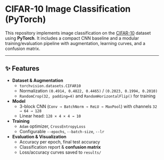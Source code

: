 # CIFAR-10 Image Classification (PyTorch)

This repository implements image classification on the
[CIFAR-10](https://www.cs.toronto.edu/~kriz/cifar.html) dataset using **PyTorch**.
It includes a compact CNN baseline and a modular training/evaluation pipeline with
augmentation, learning curves, and a confusion matrix.

---

## ✨ Features

- **Dataset & Augmentation**
  - `torchvision.datasets.CIFAR10`
  - Normalization `(0.4914, 0.4822, 0.4465)` / `(0.2023, 0.1994, 0.2010)`
  - `RandomCrop(32, padding=4)` and `RandomHorizontalFlip()` for training
- **Model**
  - 3-block CNN (`Conv → BatchNorm → ReLU → MaxPool`) with channels `32 → 64 → 128`
  - Linear head: `128 × 4 × 4 → 10`
- **Training**
  - `Adam` optimizer, `CrossEntropyLoss`
  - Configurable `--epochs`, `--batch-size`, `--lr`
- **Evaluation & Visualization**
  - Accuracy per epoch, final test accuracy
  - Classification report & **confusion matrix**
  - Loss/accuracy curves saved to `results/`
